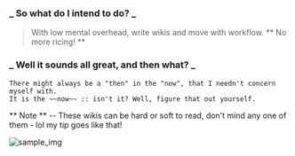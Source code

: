 ### _ So what do I intend to do? _

> With low mental overhead, write wikis and move with workflow. ** No more ricing! **

### _ Well it sounds all great, and then what? _

    There might always be a "then" in the "now", that I needn't concern myself with.
    It is the ~~now~~ :: isn't it? Well, figure that out yourself.

** Note ** -- These wikis can be hard or soft to read, don't mind any one of them - lol my tip goes like that!

![sample_img](https://cdn.mos.cms.futurecdn.net/eqpya9fL2D3xMYQxPDwH4Z.jpg)

